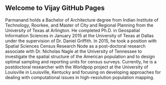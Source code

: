 ## Welcome to Vijay GitHub Pages

Parmanand holds a Bachelor of Architecture degree from Indian Institute of Technology, Roorkee, and Master of City and Regional Planning from the University of Texas at Arlington. He completed Ph.D. in Geospatial Information Sciences in January 2015 at the University of Texas at Dallas under the supervision of Dr. Daniel Griffith. In 2015, he took a position with Spatial Sciences Census Research Node as a post-doctoral research associate with Dr. Nicholas Nagle at the University of Tennessee to investigate the spatial structure of the American population and to design optimal sampling and reporting units for census surveys. Currently, he is a postdoctoral researcher with the Worldpop project at the University of Louisville in Louisville, Kentucky and focusing on developing approaches for dealing with computational issues in high-resolution population mapping.

